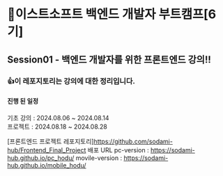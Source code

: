 # 🤗이스트소프트 백엔드 개발자 부트캠프[6기]
## Session01 - 백엔드 개발자를 위한 프론트엔드 강의!!
### 👍이 레포지토리는 강의에 대한 정리입니다.

#### 진행 된 일정
기초 강의 : 2024.08.06 ~ 2024.08.14<br>
프로젝트  : 2024.08.18 ~ 2024.08.28<br>


[프론트엔드 프로젝트 레포지토리]<https://github.com/sodami-hub/Frontend_Final_Project>
배포 URL
pc-version : https://sodami-hub.github.io/pc_hodu/
movile-version : https://sodami-hub.github.io/mobile_hodu/
